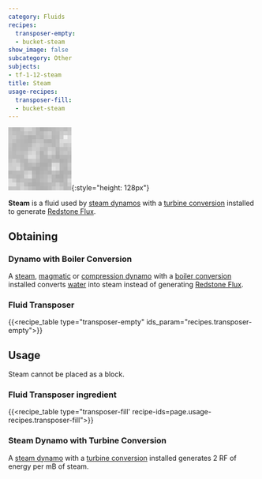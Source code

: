 ```yaml
---
category: Fluids
recipes:
  transposer-empty:
  - bucket-steam
show_image: false
subcategory: Other
subjects:
- tf-1-12-steam
title: Steam
usage-recipes:
  transposer-fill:
  - bucket-steam
---
```


![Steam](/assets/images/docs/1.12/thermal-foundation/steam.gif){:style="height: 128px"}


**Steam** is a fluid used by [steam dynamos](../../thermal-expansion/steam-dynamo/) with a
[turbine conversion](../../thermal-expansion/augment-turbine-conversion/) installed to generate
[Redstone Flux](/docs/redstone-flux/).


Obtaining
---------

### Dynamo with Boiler Conversion
A [steam](../../thermal-expansion/steam-dynamo/), [magmatic](../../thermal-expansion/magmatic-dynamo/) or
[compression dynamo](../../thermal-expansion/compression-dynamo/) with a [boiler
conversion](../../thermal-expansion/augment-boiler-conversion/) installed converts
[water](https://minecraft.gamepedia.com/Water) into steam instead of generating
[Redstone Flux](/docs/redstone-flux/).

### Fluid Transposer
{{<recipe_table type="transposer-empty" ids_param="recipes.transposer-empty">}}


Usage
-----

Steam cannot be placed as a block.

### Fluid Transposer ingredient
{{<recipe_table type="transposer-fill' recipe-ids=page.usage-recipes.transposer-fill">}}

### Steam Dynamo with Turbine Conversion
A [steam dynamo](../../thermal-expansion/steam-dynamo/) with a [turbine
conversion](../../thermal-expansion/augment-turbine-conversion/) installed generates 2 RF of
energy per mB of steam.
